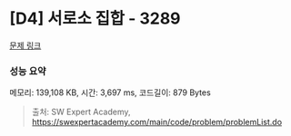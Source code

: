 # [D4] 서로소 집합 - 3289 

[문제 링크](https://swexpertacademy.com/main/code/problem/problemDetail.do?contestProbId=AWBJKA6qr2oDFAWr) 

### 성능 요약

메모리: 139,108 KB, 시간: 3,697 ms, 코드길이: 879 Bytes



> 출처: SW Expert Academy, https://swexpertacademy.com/main/code/problem/problemList.do
